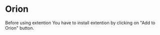 # Orion

Before using extention You have to install extention by clicking on "Add to Orion" button.



